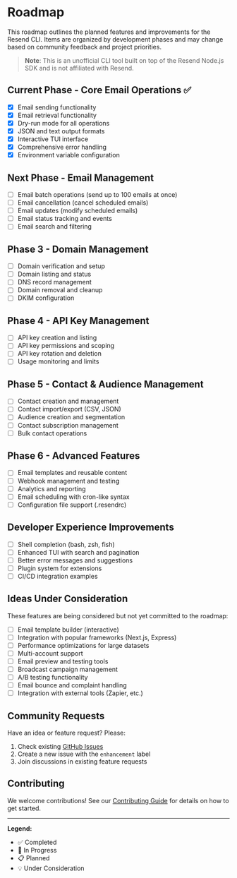 # Roadmap

This roadmap outlines the planned features and improvements for the Resend CLI. Items are organized by development phases and may change based on community feedback and project priorities.

> **Note**: This is an unofficial CLI tool built on top of the Resend Node.js SDK and is not affiliated with Resend.

## Current Phase - Core Email Operations ✅

- [x] Email sending functionality
- [x] Email retrieval functionality
- [x] Dry-run mode for all operations
- [x] JSON and text output formats
- [x] Interactive TUI interface
- [x] Comprehensive error handling
- [x] Environment variable configuration

## Next Phase - Email Management

- [ ] Email batch operations (send up to 100 emails at once)
- [ ] Email cancellation (cancel scheduled emails)
- [ ] Email updates (modify scheduled emails)
- [ ] Email status tracking and events
- [ ] Email search and filtering

## Phase 3 - Domain Management

- [ ] Domain verification and setup
- [ ] Domain listing and status
- [ ] DNS record management
- [ ] Domain removal and cleanup
- [ ] DKIM configuration

## Phase 4 - API Key Management

- [ ] API key creation and listing
- [ ] API key permissions and scoping
- [ ] API key rotation and deletion
- [ ] Usage monitoring and limits

## Phase 5 - Contact & Audience Management

- [ ] Contact creation and management
- [ ] Contact import/export (CSV, JSON)
- [ ] Audience creation and segmentation
- [ ] Contact subscription management
- [ ] Bulk contact operations

## Phase 6 - Advanced Features

- [ ] Email templates and reusable content
- [ ] Webhook management and testing
- [ ] Analytics and reporting
- [ ] Email scheduling with cron-like syntax
- [ ] Configuration file support (.resendrc)

## Developer Experience Improvements

- [ ] Shell completion (bash, zsh, fish)
- [ ] Enhanced TUI with search and pagination
- [ ] Better error messages and suggestions
- [ ] Plugin system for extensions
- [ ] CI/CD integration examples

## Ideas Under Consideration

These features are being considered but not yet committed to the roadmap:

- [ ] Email template builder (interactive)
- [ ] Integration with popular frameworks (Next.js, Express)
- [ ] Performance optimizations for large datasets
- [ ] Multi-account support
- [ ] Email preview and testing tools
- [ ] Broadcast campaign management
- [ ] A/B testing functionality
- [ ] Email bounce and complaint handling
- [ ] Integration with external tools (Zapier, etc.)

## Community Requests

Have an idea or feature request? Please:
1. Check existing [GitHub Issues](https://github.com/anthropics/claude-code/issues)
2. Create a new issue with the `enhancement` label
3. Join discussions in existing feature requests

## Contributing

We welcome contributions! See our [Contributing Guide](CONTRIBUTING.md) for details on how to get started.

---

**Legend:**
- ✅ Completed
- 🚧 In Progress  
- 📋 Planned
- 💡 Under Consideration